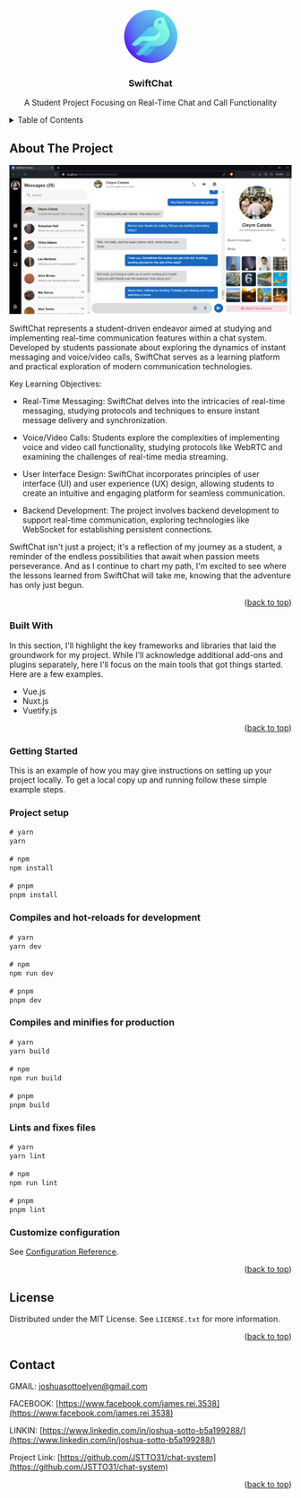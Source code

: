 <!-- [![Contributors][contributors-shield]][contributors-url]
[![Forks][forks-shield]][forks-url]
[![Stargazers][stars-shield]][stars-url]
[![Issues][issues-shield]][issues-url]
[![MIT License][license-shield]][license-url]
[![LinkedIn][linkedin-shield]][linkedin-url] -->



<!-- PROJECT LOGO -->
<br />
<div align="center">
  <a href="https://github.com/JSTTO31/chat-system">
    <img src="./public/logo.png" alt="Logo" width="95" height="95">
  </a>

  <h3 align="center">SwiftChat</h3>

  <p align="center">
    A Student Project Focusing on Real-Time Chat and Call Functionality
  </p>
</div>



<!-- TABLE OF CONTENTS -->
<details>
  <summary>Table of Contents</summary>
  <ol>
    <li>
      <a href="#about-the-project">About The Project</a>
      <ul>
        <li><a href="#built-with">Built With</a></li>
      </ul>
    </li>
    <li>
      <a href="#getting-started">Getting Started</a>
      <ul>
        <li><a href="#project-setup">Prerequisites</a></li>
        <li><a href="#compiles-and-hot-reloads-for-development">Compiles and hot-reloads for development</a></li>
        <li><a href="#compiles-and-minifies-for-production">Compiles and minifies for production</a></li>
        <li><a href="#lints-and-fixes-files">Lints and fixes files</a></li>
        <li><a href="#customize-configuration">Customize configuration</a></li>
      </ul>
    </li>
    <li><a href="#license">License</a></li>
    <li><a href="#contact">Contact</a></li>
  </ol>
</details>


<!-- ABOUT THE PROJECT -->
## About The Project
[![Swift chat screenshot][product-screenshot]](https://github.com/JSTTO31/chat-system)

SwiftChat represents a student-driven endeavor aimed at studying and implementing real-time communication features within a chat system. Developed by students passionate about exploring the dynamics of instant messaging and voice/video calls, SwiftChat serves as a learning platform and practical exploration of modern communication technologies.

Key Learning Objectives:
* Real-Time Messaging: SwiftChat delves into the intricacies of real-time messaging, studying protocols and techniques to ensure instant message delivery and synchronization.

* Voice/Video Calls: Students explore the complexities of implementing voice and video call functionality, studying protocols like WebRTC and examining the challenges of real-time media streaming.

* User Interface Design: SwiftChat incorporates principles of user interface (UI) and user experience (UX) design, allowing students to create an intuitive and engaging platform for seamless communication.

* Backend Development: The project involves backend development to support real-time communication, exploring technologies like WebSocket for establishing persistent connections.

SwiftChat isn't just a project; it's a reflection of my journey as a student, a reminder of the endless possibilities that await when passion meets perseverance. And as I continue to chart my path, I'm excited to see where the lessons learned from SwiftChat will take me, knowing that the adventure has only just begun.

<p align="right">(<a href="#readme-top">back to top</a>)</p>

### Built With

In this section, I'll highlight the key frameworks and libraries that laid the groundwork for my project. While I'll acknowledge additional add-ons and plugins separately, here I'll focus on the main tools that got things started. Here are a few examples.

* Vue.js
* Nuxt.js
* Vuetify.js

<p align="right">(<a href="#readme-top">back to top</a>)</p>



<!-- GETTING STARTED -->
### Getting Started

This is an example of how you may give instructions on setting up your project locally.
To get a local copy up and running follow these simple example steps.

### Project setup

```
# yarn
yarn

# npm
npm install

# pnpm
pnpm install
```

### Compiles and hot-reloads for development

```
# yarn
yarn dev

# npm
npm run dev

# pnpm
pnpm dev
```

### Compiles and minifies for production

```
# yarn
yarn build

# npm
npm run build

# pnpm
pnpm build
```

### Lints and fixes files

```
# yarn
yarn lint

# npm
npm run lint

# pnpm
pnpm lint
```

### Customize configuration

See [Configuration Reference](https://vitejs.dev/config/).


<p align="right">(<a href="#readme-top">back to top</a>)</p>


<!-- LICENSE -->
## License

Distributed under the MIT License. See `LICENSE.txt` for more information.

<p align="right">(<a href="#readme-top">back to top</a>)</p>



<!-- CONTACT -->
## Contact

GMAIL: [joshuasottoelyen@gmail.com](joshuasottoelyen@gmail.com)

FACEBOOK: [https://www.facebook.com/james.rei.3538](https://www.facebook.com/james.rei.3538)

LINKIN: [https://www.linkedin.com/in/joshua-sotto-b5a199288/](https://www.linkedin.com/in/joshua-sotto-b5a199288/)

Project Link: [https://github.com/JSTTO31/chat-system](https://github.com/JSTTO31/chat-system)

<p align="right">(<a href="#readme-top">back to top</a>)</p>



[product-screenshot]: ./public/screenshot.png

